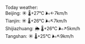 Today weather:  
Beijing: ☀️   🌡️+27°C 🌬️←7km/h  
Tianjin: ☀️   🌡️+26°C 🌬️↖7km/h  
Shijiazhuang: 🌦   🌡️+26°C 🌬️↗5km/h  
Tangshan: ☀️   🌡️+25°C 🌬️↖9km/h  
